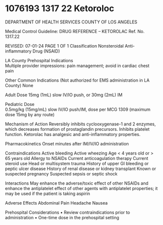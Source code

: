 # 1076193 1317 22 Ketoroloc

DEPARTMENT OF HEALTH SERVICES 
COUNTY OF LOS ANGELES 
 
Medical Control Guideline: DRUG REFERENCE – KETOROLAC Ref. No. 1317.22 
 
 
REVISED: 07-01-24                                 PAGE 1 OF 1 
Classification 
 Nonsteroidal Anti-inflammatory Drug (NSAID) 
 
LA County Prehospital Indications  
Multiple provider impressions: pain management; avoid in cardiac chest pain 
 
Other Common Indications (Not authorized for EMS administration in LA County) 
None 
 
Adult Dose 
15mg (1mL) slow IV/IO push, or 
30mg (2mL) IM 
 
Pediatric Dose  
0.5mg/kg (15mg/mL) slow IV/IO push/IM, dose per MCG 1309 (maximum dose 15mg by any route) 
 
Mechanism of Action 
Reversibly inhibits cyclooxygenase-1 and 2 enzymes, which decreases formation of prostaglandin 
precursors. Inhibits platelet function. Ketorolac has analgesic and anti-inflammatory properties. 
 
Pharmacokinetics 
Onset minutes after IM/IV/IO administration 
 
Contraindications 
Active bleeding 
Active wheezing 
Age < 4 years old or > 65 years old 
Allergy to NSAIDs 
Current anticoagulation therapy 
Current steroid use 
Head or multisystem trauma 
History of upper GI bleeding or peptic ulcer disease 
History of renal disease or kidney transplant 
Known or suspected pregnancy 
Suspected sepsis or septic shock 
 
Interactions 
May enhance the adverse/toxic effect of other NSAIDs and enhance the antiplatelet effect of other agents 
with antiplatelet properties; it may be used if the patient is taking aspirin 
 
Adverse Effects 
Abdominal Pain 
Headache 
Nausea 
 
Prehospital Considerations 
• Review contraindications prior to administration 
• One-time dose in the prehospital setting
